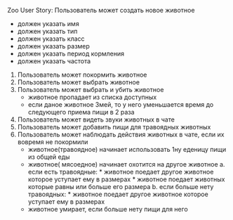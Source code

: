 Zoo User Story:
Пользователь может создать новое животное
- должен указать имя
- должен указать тип
- должен указать класс
- должен указать размер
- должен указать период кормления
- должен указать частота
1. Пользователь может покормить животное
2. Пользователь может выбрать животное    
3. Пользователь может выбрать и убить животное
	- животное пропадает из списка доступных
	- если даное животное Змей, то у него уменьшается время до следующего приема пищи в 2 раза
4. Пользователь может видеть звуки животных в чате
5. Пользователь может добавить пищи для травоядных животных
6. Пользователь может наблюдать действия животных в чате, если их вовремя 	не покормили
	- животное(травоядное) начинает использовать 1ну еденицу пищи из общей еды
	- животное( мясоедное) начинает охотится на другое животное
		а. если есть травоядные:
			* животное поедает другое животное которое уступает ему в размерах
			* животное поедает животных которые равны или больше его размера
		b. если больше нету травоядных:
			* животное поедает другое животное которое уступает ему в размерах
	- животное умирает, если больше нету пищи для него

